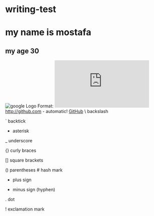 # writing-test
# my name is mostafa
## my age 30
![google Logo](/images/logo.png) Format: ![Alt google](https://csfirst.withgoogle.com/c/cs-first/en/create-your-own-google-logo/create-your-own-google-logo/create-your-own-google-logo.html)
http://github.com - automatic! 
[GitHub](http://github.com)
\ backslash

` backtick

*   asterisk

_ underscore

{} curly braces

[] square brackets

 
() parentheses # hash mark

+ plus sign

- minus sign (hyphen)

. dot

! exclamation mark


